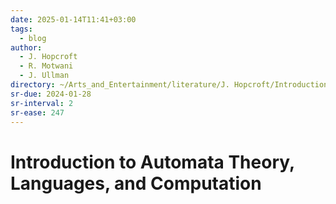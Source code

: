```yaml
---
date: 2025-01-14T11:41+03:00
tags:
  - blog
author:
  - J. Hopcroft
  - R. Motwani
  - J. Ullman
directory: ~/Arts_and_Entertainment/literature/J. Hopcroft/Introduction to Automata Theory, Languages, and Computation (2380)/
sr-due: 2024-01-28
sr-interval: 2
sr-ease: 247
---
```


# Introduction to Automata Theory, Languages, and Computation
